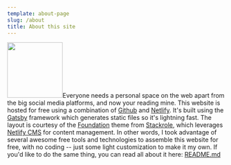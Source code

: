 ```yaml
---
template: about-page
slug: /about
title: About this site
---
```

<img src="/assets/271576327_422677486300562_6253677289519379221_n.png" class="left" width="128" height="128"/>Everyone needs a personal space on the web apart from the big social media platforms, and now your reading mine. This website is hosted for free using a combination of [Github](https://github.com/) and [Netlify](https://www.netlify.com/). It's built using the [Gatsby](https://www.gatsbyjs.com/) framework which generates static files so it's lightning fast. The layout is courtesy of the [Foundation](https://github.com/stackrole/gatsby-starter-foundation) theme from [Stackrole](https://stackrole.com/), which leverages [Netlify CMS](https://www.netlifycms.org/) for content management. In other words, I took advantage of several awesome free tools and technologies to assemble this website for free, with no coding -- just some light customization to make it my own. If you'd like to do the same thing, you can read all about it here:  [README.md](https://github.com/stackrole/gatsby-starter-foundation/blob/main/README.md)